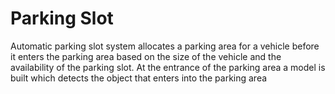 # Parking Slot
Automatic parking slot system allocates a parking area for a vehicle before it enters the parking area based on the size of the vehicle and the availability of the parking slot. At the entrance of the parking area a model is built which detects the object that enters into the parking area
